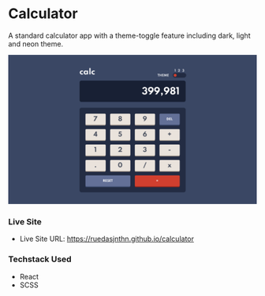 # Calculator

A standard calculator app with a theme-toggle feature including dark, light and neon theme.


![](./screenshot.png)

### Live Site

- Live Site URL: https://ruedasjnthn.github.io/calculator

### Techstack Used

- React
- SCSS
